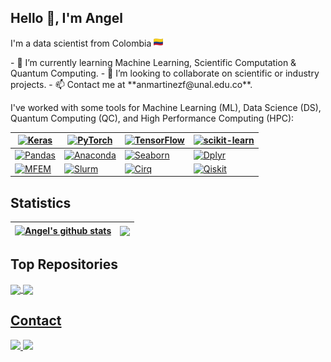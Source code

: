 <!--
**AFMartinezF/AFMartinezF** is a ✨ _special_ ✨ repository because its `README.md` (this file) appears on your GitHub profile.

Here are some ideas to get you started:

- 🔭 I’m currently working on ...
- 🌱 I’m currently learning ...
- 👯 I’m looking to collaborate on ...
- 🤔 I’m looking for help with ...
- 💬 Ask me about ...
- 📫 How to reach me: ...
- 😄 Pronouns: ...
- ⚡ Fun fact: ...
-->

## Hello 👋, I'm Angel 

<p>
I'm a data scientist from Colombia <img src="assets/COL.png" alt="Colombian flag" width="15" height="15"/>
</p>
- 🌱 I’m currently learning Machine Learning, Scientific Computation & Quantum Computing.
- 🚀 I’m looking to collaborate on scientific or industry projects.
- 📫 Contact me at **anmartinezf@unal.edu.co**.

I've worked with some tools for Machine Learning (ML), Data Science (DS), Quantum Computing (QC), and High Performance Computing (HPC):

|[![Keras](https://img.shields.io/badge/Keras-ML-D00000?logo=keras)](https://keras.io) |[![PyTorch](https://img.shields.io/badge/PyTorch-ML-EE4C2C?logo=pytorch)](https://pytorch.org) | [![TensorFlow](https://img.shields.io/badge/TensorFlow-ML-FF6F00?logo=tensorflow)](https://www.tensorflow.org) | [![scikit-learn](https://img.shields.io/badge/scikit_learn-DS-F7931E?logo=scikit-learn)](https://scikit-learn.org/) |
|---|---|---|---|
| [![Pandas](https://img.shields.io/badge/pandas-DS-DEA90A?logo=pandas)](https://pandas.pydata.org/) | [![Anaconda](https://img.shields.io/badge/Anaconda-DS-44A833?logo=anaconda)](https://www.anaconda.com/) | [![Seaborn](https://img.shields.io/badge/seaborn-DS-6387A6?logo=python)](https://seaborn.pydata.org/) | [![Dplyr](https://img.shields.io/badge/dplyr-DS-276DC3?logo=r)](https://dplyr.tidyverse.org/) |
| [![MFEM](https://img.shields.io/badge/MFEM-HPC-0066CC)](https://mfem.org/) | [![Slurm](https://img.shields.io/badge/Slurm-HPC-2F4E6F)](https://slurm.schedmd.com/) | [![Cirq](https://img.shields.io/badge/Cirq-QC-3F77BF?logo=google)](https://quantumai.google/cirq) | [![Qiskit](https://img.shields.io/badge/Qiskit-QC-6929c4?logo=qiskit)](https://qiskit.org/) |




## **Statistics**
| <a href="https://github.com/AFMartinezF/github-readme-stats"><img align="center" src="https://github-readme-stats.vercel.app/api?username=AFMartinezF&show_icons=true&include_all_commits=true&theme=gotham&hide_border=true" alt="Angel's github stats" /></a> | <a href="https://github.com/AFMartinezF/github-readme-stats"><img align="center" src="https://github-readme-stats.vercel.app/api/top-langs/?username=AFMartinezF&layout=compact&theme=gotham&hide_border=true" /></a> |
| ------------- | ------------- |

## Top Repositories


<a href="https://github.com/AFMartinezF/IntroHPC_MFEM">
  <img align="center" src="https://github-readme-stats.vercel.app/api/pin/?username=AFMartinezF&repo=IntroHPC_MFEM&theme=gotham" />
</a>
<a href="https://github.com/AFMartinezF/visualization_project">
  <img align="center" src="https://github-readme-stats.vercel.app/api/pin/?username=AFMartinezF&repo=visualization_project&theme=gotham" />

## Contact

<p>
<a href="mailto:anmartinezf@unal.edu.co?Subject=Interest to reach you" target="_blank">
    <img src="https://img.shields.io/badge/Gmail-Send%20an%20email-D14836?logo=gmail&logoColor=white"/>
</a>
  
<a href="https://www.linkedin.com/in/afmartinezf/" target="_blank">
    <img src="https://img.shields.io/badge/LinkedIn-Profile-0077B5?logo=linkedin&logoColor=white"/>
</a>
</p>

